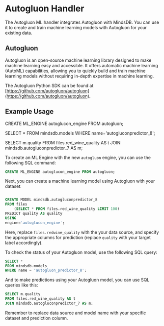 # Autogluon Handler

The Autogluon ML handler integrates Autogluon with MindsDB. You can use it to create and train machine learning models with Autogluon for your existing data. 

## Autogluon

Autogluon is an open-source machine learning library designed to make machine learning easy and accessible. It offers automatic machine learning (AutoML) capabilities, allowing you to quickly build and train machine learning models without requiring in-depth expertise in machine learning.

The Autogluon Python SDK can be found at [https://github.com/autogluon/autogluon](https://github.com/autogluon/autogluon).

## Example Usage



CREATE ML_ENGINE autoglucon_engine FROM autogluon;


SELECT *
FROM mindsdb.models
WHERE name='autogluconpredictor_8';

SELECT m.quality
FROM files.red_wine_quality AS t
JOIN mindsdb.autogluconpredictor_7 AS m;



To create an ML Engine with the new `autogluon` engine, you can use the following SQL command:

```sql
CREATE ML_ENGINE autoglucon_engine FROM autogluon;
```

Next, you can create a machine learning model using Autogluon with your dataset:

```sql

CREATE MODEL mindsdb.autogluconpredictor_8
FROM files
    (SELECT * FROM files.red_wine_quality LIMIT 100) 
PREDICT quality AS quality
USING
engine='autoglucon_engine';
```

Here, replace `files.redwine_quality` with the your data source, and specify the appropriate columns for prediction (replace `quality` with your target label accordingly).

To check the status of your Autogluon model, use the following SQL query:

```sql
SELECT *
FROM mindsdb.models
WHERE name = 'autogluon_predictor_8';
```

And to make predictions using your Autogluon model, you can use SQL queries like this:

```sql
SELECT m.quality
FROM files.red_wine_quality AS t
JOIN mindsdb.autogluconpredictor_7 AS m;
```


Remember to replace data source  and model name with your specific dataset and prediction column.